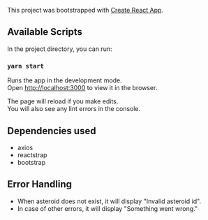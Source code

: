 This project was bootstrapped with [Create React App](https://github.com/facebook/create-react-app).

## Available Scripts

In the project directory, you can run:

### `yarn start`

Runs the app in the development mode.<br />
Open [http://localhost:3000](http://localhost:3000) to view it in the browser.

The page will reload if you make edits.<br />
You will also see any lint errors in the console.

## Dependencies used
* axios
* reactstrap
* bootstrap

## Error Handling
* When asteroid does not exist, it will display "Invalid asteroid id".
* In case of other errors, it will display "Something went wrong."
